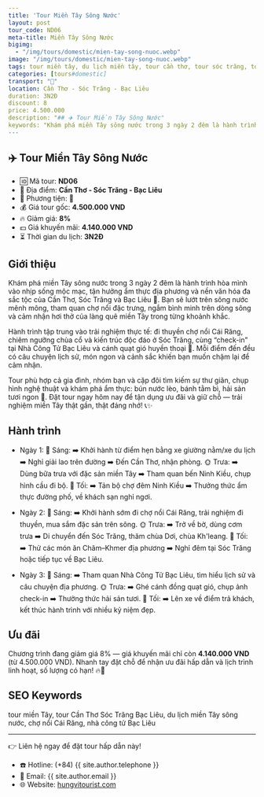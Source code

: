 ```yaml
---
title: 'Tour Miền Tây Sông Nước'
layout: post
tour_code: ND06
meta-title: Miền Tây Sông Nước
bigimg:
  - "/img/tours/domestic/mien-tay-song-nuoc.webp"
image: "/img/tours/domestic/mien-tay-song-nuoc.webp"
tags: tour miền tây, du lịch miền tây, tour cần thơ, tour sóc trăng, tour bạc liêu, tour nội địa
categories: [tours#domestic]
transport: "🚌"
location: Cần Thơ - Sóc Trăng - Bạc Liêu
duration: 3N2Đ
discount: 8
price: 4.500.000
description: "## ✈️ Tour Miền Tây Sông Nước"
keywords: "Khám phá miền Tây sông nước trong 3 ngày 2 đêm là hành trình hòa mình vào nhịp sống mộc mạc, tận hưởng ẩm thực địa phương và nền văn hóa đa sắc tộc của Cần Thơ, Sóc Trăng và Bạc Liêu 🌿. Bạn sẽ lướt trên sông nước mênh mông, tham quan chợ nổi đặc trưng, ngắm bình minh trên dòng sông và cảm nhận hơi thở của làng quê miền Tây trong từng khoảnh khắc."
---
```


## ✈️ Tour Miền Tây Sông Nước 

- 🆔 Mã tour: **ND06**
- 📍 Địa điểm: **Cần Thơ - Sóc Trăng - Bạc Liêu**
- 🚗 Phương tiện: **🚌**
- 💰 Giá tour gốc: **4.500.000 VND**
- 🔥 Giảm giá: **8%**
- 💵 Giá khuyến mãi: **4.140.000 VND**
- ⏳ Thời gian du lịch: **3N2Đ**

## Giới thiệu
Khám phá miền Tây sông nước trong 3 ngày 2 đêm là hành trình hòa mình vào nhịp sống mộc mạc, tận hưởng ẩm thực địa phương và nền văn hóa đa sắc tộc của Cần Thơ, Sóc Trăng và Bạc Liêu 🌿. Bạn sẽ lướt trên sông nước mênh mông, tham quan chợ nổi đặc trưng, ngắm bình minh trên dòng sông và cảm nhận hơi thở của làng quê miền Tây trong từng khoảnh khắc.

Hành trình tập trung vào trải nghiệm thực tế: đi thuyền chợ nổi Cái Răng, chiêm ngưỡng chùa cổ và kiến trúc độc đáo ở Sóc Trăng, cùng “check-in” tại Nhà Công Tử Bạc Liêu và cánh quạt gió huyền thoại 🌅. Mỗi điểm đến đều có câu chuyện lịch sử, món ngon và cảnh sắc khiến bạn muốn chậm lại để cảm nhận.

Tour phù hợp cả gia đình, nhóm bạn và cặp đôi tìm kiếm sự thư giãn, chụp hình nghệ thuật và khám phá ẩm thực: bún nước lèo, bánh tằm bì, hải sản tươi ngon 🍜. Đặt tour ngay hôm nay để tận dụng ưu đãi và giữ chỗ — trải nghiệm miền Tây thật gần, thật đáng nhớ! 📞✨

## Hành trình
- Ngày 1:
  🌅 Sáng: ➡️ Khởi hành từ điểm hẹn bằng xe giường nằm/xe du lịch ➡️ Nghỉ giải lao trên đường ➡️ Đến Cần Thơ, nhận phòng.
  🌞 Trưa: ➡️ Dùng bữa trưa với đặc sản miền Tây ➡️ Tham quan bến Ninh Kiều, chụp hình cầu đi bộ.
  🌙 Tối: ➡️ Tản bộ chợ đêm Ninh Kiều ➡️ Thưởng thức ẩm thực đường phố, về khách sạn nghỉ ngơi.

- Ngày 2:
  🌅 Sáng: ➡️ Khởi hành sớm đi chợ nổi Cái Răng, trải nghiệm đi thuyền, mua sắm đặc sản trên sông.
  🌞 Trưa: ➡️ Trở về bờ, dùng cơm trưa ➡️ Di chuyển đến Sóc Trăng, thăm chùa Dơi, chùa Kh'leang.
  🌙 Tối: ➡️ Thử các món ăn Chăm–Khmer địa phương ➡️ Nghỉ đêm tại Sóc Trăng hoặc tiếp tục về Bạc Liêu.

- Ngày 3:
  🌅 Sáng: ➡️ Tham quan Nhà Công Tử Bạc Liêu, tìm hiểu lịch sử và câu chuyện địa phương.
  🌞 Trưa: ➡️ Ghé cánh đồng quạt gió, chụp ảnh check-in ➡️ Thưởng thức hải sản tươi.
  🌙 Tối: ➡️ Lên xe về điểm trả khách, kết thúc hành trình với nhiều kỷ niệm đẹp.

## Ưu đãi
Chương trình đang giảm giá 8% — giá khuyến mãi chỉ còn **4.140.000 VND** (từ 4.500.000 VND). Nhanh tay đặt chỗ để nhận ưu đãi hấp dẫn và lịch trình linh hoạt, số lượng có hạn! 🔥🧾

## SEO Keywords
tour miền Tây, tour Cần Thơ Sóc Trăng Bạc Liêu, du lịch miền Tây sông nước, chợ nổi Cái Răng, nhà công tử Bạc Liêu

---

👉 Liên hệ ngay để đặt tour hấp dẫn này!

- ☎️ Hotline: (+84) {{ site.author.telephone }}
- 📧 Email: {{ site.author.email }}
- 🌐 Website: [hungvitourist.com](https://hungvitourist.com)

